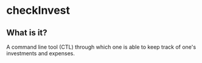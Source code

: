 # checkInvest

## What is it?

A command line tool (CTL) through which one is able to keep track of one's investments and expenses.
